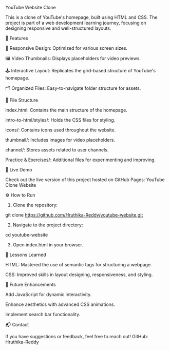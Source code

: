 YouTube Website Clone

This is a clone of YouTube's homepage, built using HTML and CSS. The project is part of a web development learning journey, focusing on designing responsive and well-structured layouts.

🌟 Features

🎨 Responsive Design: Optimized for various screen sizes.

🖼️ Video Thumbnails: Displays placeholders for video previews.

🕹️ Interactive Layout: Replicates the grid-based structure of YouTube's homepage.

🗂️ Organized Files: Easy-to-navigate folder structure for assets.


📂 File Structure

index.html: Contains the main structure of the homepage.

intro-to-html/styles/: Holds the CSS files for styling.

icons/: Contains icons used throughout the website.

thumbnail/: Includes images for video placeholders.

channel/: Stores assets related to user channels.

Practice & Exercises/: Additional files for experimenting and improving.


🚀 Live Demo

Check out the live version of this project hosted on GitHub Pages:
YouTube Clone Website

⚙️ How to Run

1. Clone the repository:

git clone https://github.com/Hruthika-Reddy/youtube-website.git


2. Navigate to the project directory:

cd youtube-website


3. Open index.html in your browser.



📖 Lessons Learned

HTML: Mastered the use of semantic tags for structuring a webpage.

CSS: Improved skills in layout designing, responsiveness, and styling.


🎯 Future Enhancements

Add JavaScript for dynamic interactivity.

Enhance aesthetics with advanced CSS animations.

Implement search bar functionality.


📬 Contact

If you have suggestions or feedback, feel free to reach out!
GitHub: Hruthika-Reddy


